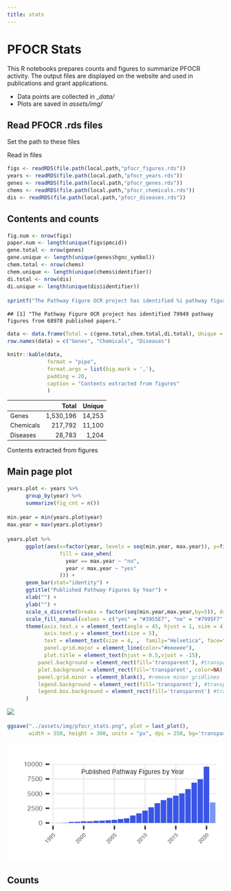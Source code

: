 ```yaml
---
title: stats
---
```


# PFOCR Stats

This R notebooks prepares counts and figures to summarize PFOCR
activity. The output files are displayed on the website and used in
publications and grant applications.

-   Data points are collected in \_*data/*
-   Plots are saved in *assets/img/*

## Read PFOCR .rds files

Set the path to these files

Read in files

``` r
figs <- readRDS(file.path(local.path,"pfocr_figures.rds"))
years <- readRDS(file.path(local.path,"pfocr_years.rds"))
genes <- readRDS(file.path(local.path,"pfocr_genes.rds"))
chems <- readRDS(file.path(local.path,"pfocr_chemicals.rds"))
dis <- readRDS(file.path(local.path,"pfocr_diseases.rds"))
```

## Contents and counts

``` r
fig.num <- nrow(figs)
paper.num <- length(unique(figs$pmcid))
gene.total <- nrow(genes)
gene.unique <- length(unique(genes$hgnc_symbol))
chem.total <- nrow(chems)
chem.unique <- length(unique(chems$identifier))
di.total <- nrow(dis)
di.unique <- length(unique(dis$identifier))

sprintf("The Pathway Figure OCR project has identified %i pathway figures from %i published papers.", fig.num, paper.num)
```

    ## [1] "The Pathway Figure OCR project has identified 79949 pathway figures from 68978 published papers."

``` r
data <- data.frame(Total = c(gene.total,chem.total,di.total), Unique = c(gene.unique, chem.unique, di.unique))
row.names(data) = c("Genes", "Chemicals", "Diseases")
```

``` r
knitr::kable(data, 
             format = "pipe",
             format.args = list(big.mark = ','),
             padding = 20,
             caption = "Contents extracted from figures"
             )
```

|           |     Total | Unique |
|:----------|----------:|-------:|
| Genes     | 1,530,196 | 14,253 |
| Chemicals |   217,792 | 11,100 |
| Diseases  |    28,783 |  1,204 |

Contents extracted from figures

## Main page plot

``` r
years.plot <- years %>%
      group_by(year) %>%
      summarize(fig_cnt = n())

min.year = min(years.plot$year)
max.year = max(years.plot$year)
    
years.plot %>%
      ggplot(aes(x=factor(year, levels = seq(min.year, max.year)), y=fig_cnt, 
                 fill = case_when(
                   year == max.year ~ "no",
                   year < max.year ~ "yes"
                 ))) +
      geom_bar(stat="identity") +
      ggtitle("Published Pathway Figures by Year") +
      xlab("") + 
      ylab("") +
      scale_x_discrete(breaks = factor(seq(min.year,max.year,by=5)), drop=FALSE)  +
      scale_fill_manual(values = c("yes" = "#3955E7", "no" = "#7995F7" ), guide = "none" ) + 
      theme(axis.text.x = element_text(angle = 45, hjust = 1, size = 4),
            axis.text.y = element_text(size = 5),
            text = element_text(size = 4, ,  family="Helvetica", face="plain"),
            panel.grid.major = element_line(color="#eeeeee"), 
            plot.title = element_text(hjust = 0.5,vjust = -15),
          panel.background = element_rect(fill='transparent'), #transparent panel bg
          plot.background = element_rect(fill='transparent', color=NA), #transparent plot bg
          panel.grid.minor = element_blank(), #remove minor gridlines
          legend.background = element_rect(fill='transparent'), #transparent legend bg
          legend.box.background = element_rect(fill='transparent') #transparent legend panel
      ) 
```

![](stats_files/figure-markdown_github/plot-1.png)

``` r
ggsave("../assets/img/pfocr_stats.png", plot = last_plot(), 
       width = 550, height = 300, units = "px", dpi = 250, bg='transparent')
```

![](assets/img/pfocr_stats.png)

## Counts
